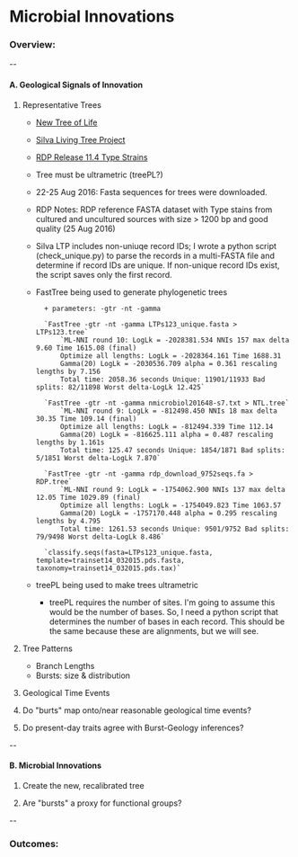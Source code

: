 # Microbial Innovations

### Overview:

--

#### A. Geological Signals of Innovation

1. Representative Trees

	- [New Tree of Life](http://www.nature.com/articles/nmicrobiol201648)
	- [Silva Living Tree Project](https://www.arb-silva.de/projects/living-tree/)
	- [RDP Release 11.4 Type Strains](https://rdp.cme.msu.edu/misc/rel10info.jsp)
	- Tree must be ultrametric (treePL?)

	- 22-25 Aug 2016: Fasta sequences for trees were downloaded.
	- RDP Notes: RDP reference FASTA dataset with Type stains from cultured and uncultured sources with size > 1200 bp and good quality (25 Aug 2016)
	- Silva LTP includes non-uniuqe record IDs; I wrote a python script (check_unique.py) to parse the records in a multi-FASTA file and determine if record IDs are unique. If non-unique record IDs exist, the script saves only the first record.

	- FastTree being used to generate phylogenetic trees

			+ parameters: -gtr -nt -gamma

			`FastTree -gtr -nt -gamma LTPs123_unique.fasta > LTPs123.tree`
				`ML-NNI round 10: LogLk = -2028381.534 NNIs 157 max delta 9.60 Time 1615.08 (final)
				Optimize all lengths: LogLk = -2028364.161 Time 1688.31
				Gamma(20) LogLk = -2030536.709 alpha = 0.361 rescaling lengths by 7.156   
				Total time: 2058.36 seconds Unique: 11901/11933 Bad splits: 82/11898 Worst delta-LogLk 12.425`

			`FastTree -gtr -nt -gamma nmicrobiol201648-s7.txt > NTL.tree`
				`ML-NNI round 9: LogLk = -812498.450 NNIs 18 max delta 30.35 Time 109.14 (final)
				Optimize all lengths: LogLk = -812494.339 Time 112.14
				Gamma(20) LogLk = -816625.111 alpha = 0.487 rescaling lengths by 1.161s   
				Total time: 125.47 seconds Unique: 1854/1871 Bad splits: 5/1851 Worst delta-LogLk 7.870`

			`FastTree -gtr -nt -gamma rdp_download_9752seqs.fa > RDP.tree`
				`ML-NNI round 9: LogLk = -1754062.900 NNIs 137 max delta 12.05 Time 1029.89 (final)
				Optimize all lengths: LogLk = -1754049.823 Time 1063.57
				Gamma(20) LogLk = -1757170.448 alpha = 0.295 rescaling lengths by 4.795   
				Total time: 1261.53 seconds Unique: 9501/9752 Bad splits: 79/9498 Worst delta-LogLk 8.486`

			`classify.seqs(fasta=LTPs123_unique.fasta, template=trainset14_032015.pds.fasta, taxonomy=trainset14_032015.pds.tax)`

			

	 - treePL being used to make trees ultrametric

	 	+ treePL requires the number of sites. I'm going to assume this would be the number of bases. So, I need a python script that determines the number of bases in each record. This should be the same because these are alignments, but we will see.

2. Tree Patterns

	- Branch Lengths
	- Bursts: size & distribution

3. Geological Time Events

4. Do "burts" map onto/near reasonable geological time events?

5. Do present-day traits agree with Burst-Geology inferences?

--

#### B. Microbial Innovations

1. Create the new, recalibrated tree

2. Are "bursts" a proxy for functional groups?

--

### Outcomes:
